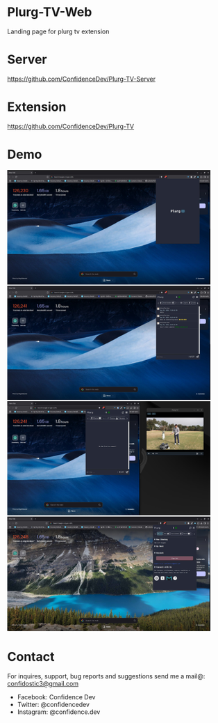 # Plurg-TV-Web

Landing page for plurg tv extension

# Server

<a href="https://github.com/ConfidenceDev/Plurg-TV-Server">https://github.com/ConfidenceDev/Plurg-TV-Server</a>

# Extension

<a href="https://github.com/ConfidenceDev/Plurg-TV">https://github.com/ConfidenceDev/Plurg-TV</a>

# Demo

<p float="left">
<img src="https://github.com/ConfidenceDev/Plurg-TV-Web/blob/main/assets/images/s1.jpg" width="468">
<img src="https://github.com/ConfidenceDev/Plurg-TV-Web/blob/main/assets/images/s2.jpg" width="468">
<img src="https://github.com/ConfidenceDev/Plurg-TV-Web/blob/main/assets/images/s3.jpg" width="468"> 
<img src="https://github.com/ConfidenceDev/Plurg-TV-Web/blob/main/assets/images/s4.jpg" width="468"> 
</p>

# Contact

For inquires, support, bug reports and suggestions send me a mail@: confidostic3@gmail.com

- Facebook: Confidence Dev
- Twitter: @confidencedev
- Instagram: @confidence.dev
